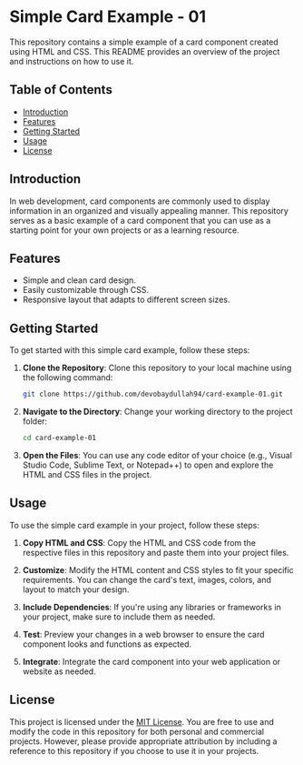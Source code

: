 # Simple Card Example - 01

This repository contains a simple example of a card component created using HTML and CSS. This README provides an overview of the project and instructions on how to use it.

## Table of Contents

- [Introduction](#introduction)
- [Features](#features)
- [Getting Started](#getting-started)
- [Usage](#usage)
- [License](#license)

## Introduction

In web development, card components are commonly used to display information in an organized and visually appealing manner. This repository serves as a basic example of a card component that you can use as a starting point for your own projects or as a learning resource.

## Features

- Simple and clean card design.
- Easily customizable through CSS.
- Responsive layout that adapts to different screen sizes.

## Getting Started

To get started with this simple card example, follow these steps:

1. **Clone the Repository**: Clone this repository to your local machine using the following command:

   ```bash
   git clone https://github.com/devobaydullah94/card-example-01.git
   ```

2. **Navigate to the Directory**: Change your working directory to the project folder:

   ```bash
   cd card-example-01
   ```

3. **Open the Files**: You can use any code editor of your choice (e.g., Visual Studio Code, Sublime Text, or Notepad++) to open and explore the HTML and CSS files in the project.

## Usage

To use the simple card example in your project, follow these steps:

1. **Copy HTML and CSS**: Copy the HTML and CSS code from the respective files in this repository and paste them into your project files.

2. **Customize**: Modify the HTML content and CSS styles to fit your specific requirements. You can change the card's text, images, colors, and layout to match your design.

3. **Include Dependencies**: If you're using any libraries or frameworks in your project, make sure to include them as needed.

4. **Test**: Preview your changes in a web browser to ensure the card component looks and functions as expected.

5. **Integrate**: Integrate the card component into your web application or website as needed.

## License

This project is licensed under the [MIT License](LICENSE). You are free to use and modify the code in this repository for both personal and commercial projects. However, please provide appropriate attribution by including a reference to this repository if you choose to use it in your projects.

